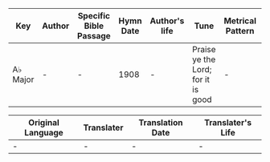 Key | Author   | Specific Bible Passage     |Hymn Date |Author's life |Tune |Metrical Pattern   |Composer/Source
-- | --------- | ---------------------------|----------|--------------|-----|-------------------|-------------  
A♭ Major |- |- |1908 |- |Praise ye the Lord; for it is good |- |C. E. Pollock

Original Language | Translater | Translation Date   | Translater's Life  
----------------- | --------- | --------------------|-------------     
\- |- |- |-
